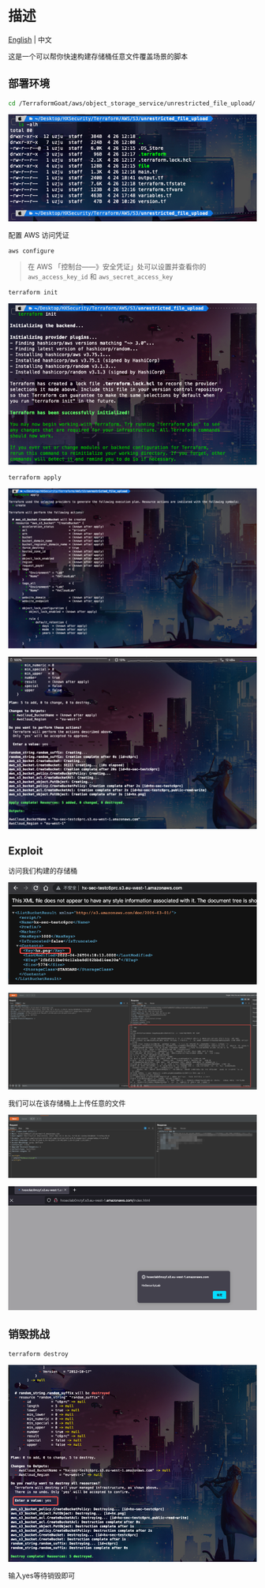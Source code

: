 # 描述

[English](./README.md) | 中文

这是一个可以帮你快速构建存储桶任意文件覆盖场景的脚本

## 部署环境

```bash
cd /TerraformGoat/aws/object_storage_service/unrestricted_file_upload/
```

![image](../../../images/UzJuMarkDownImageimage-20220426122100745.png)

配置 AWS 访问凭证

```shell
aws configure
```

> 在 AWS 「控制台——》安全凭证」处可以设置并查看你的 `aws_access_key_id` 和 `aws_secret_access_key`

```bash
terraform init
```

![image-20220426122243708](../../../images/image-20220426122243708.png)

```bash
terraform apply
```

![image-20220426122302921](../../../images/image-20220426122302921.png)

![image-20220426122334770](../../../images/image-20220426122334770.png)

## Exploit

访问我们构建的存储桶

![image-20220426122407418](../../../images/image-20220426122407418.png)

![image-20220426122453542](../../../images/image-20220426122453542.png)

我们可以在该存储桶上上传任意的文件

![image-20220426143627488](../../../images/image-20220426143627488.png)

![image-20220426143639149](../../../images/image-20220426143639149.png)

## 销毁挑战

```bash
terraform destroy
```

![image-20220426122633164](../../../images/image-20220426122633164.png)

输入yes等待销毁即可
